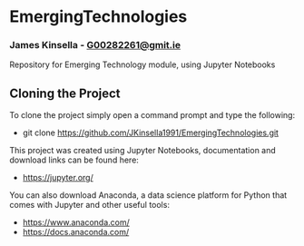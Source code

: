# EmergingTechnologies
### James Kinsella - G00282261@gmit.ie
Repository for Emerging Technology module, using Jupyter Notebooks

## Cloning the Project

To clone the project simply open a command prompt and type the following:
 - git clone https://github.com/JKinsella1991/EmergingTechnologies.git
 
 This project was created using Jupyter Notebooks, documentation and download links can be found here:
  - https://jupyter.org/
  
  You can also download Anaconda, a data science platform for Python that comes with Jupyter and other useful tools:
  - https://www.anaconda.com/
  - https://docs.anaconda.com/
 
 
